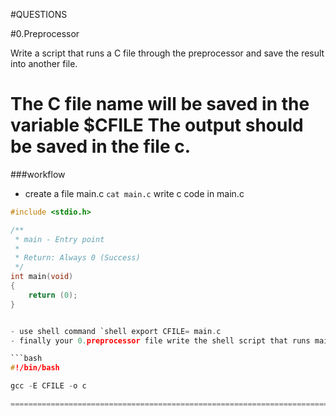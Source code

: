 #QUESTIONS


#0.Preprocessor

Write a script that runs a C file through the preprocessor and save the result into another file.

The C file name will be saved in the variable $CFILE
The output should be saved in the file c.
==========================================================
###workflow
- create a file main.c `cat main.c`
write  c code in main.c
```C
#include <stdio.h>

/**
 * main - Entry point
 *
 * Return: Always 0 (Success)
 */
int main(void)
{
    return (0);
}


- use shell command `shell export CFILE= main.c 
- finally your 0.preprocessor file write the shell script that runs main.c thorugh the preprocessor

```bash
#!/bin/bash 

gcc -E CFILE -o c

=======================================================================================